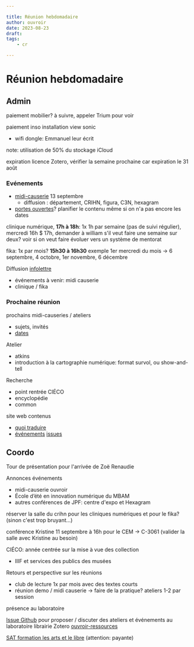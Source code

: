 ```yaml
---

title: Réunion hebdomadaire
author: ouvroir
date: 2023-08-23
draft: 
tags:
    - cr

---
```

# Réunion hebdomadaire

## Admin

paiement mobilier? à suivre, appeler Trium pour voir

paiement inso installation view sonic
- wifi dongle: Emmanuel leur écrit

note: utilisation de 50% du stockage iCloud

expiration licence Zotero, vérifier la semaine prochaine car expiration le 31 août


### Evénements
- [midi-causerie](https://mobilizon.fr/events/864a22e7-fc93-4451-8a0e-aae0683e25c7) 13 septembre
    - diffusion : département, CRIHN, figura, C3N, hexagram
- [portes ouvertes](https://github.com/ouvroir/labouvroir/issues/192)? planifier le contenu même si on n'a pas encore les dates

clinique numérique, **17h à 18h**: 1x 1h par semaine (pas de suivi régulier), mercredi 16h $ 17h, demander à william s'il veut faire une semaine sur deux? 
voir si on veut faire évoluer vers un système de mentorat

fika: 1x par mois? **15h30 à 16h30** exemple 1er mercredi du mois → 6 septembre, 4 octobre, 1er novembre, 6 décembre

Diffusion [infolettre](https://github.com/ouvroir/labouvroir/issues/193)
- événements à venir: midi causerie
- clinique / fika 

### Prochaine réunion

prochains midi-causeries / ateliers
- sujets, invités
- [dates](https://github.com/ouvroir/labouvroir/issues/195)

Atelier
- atkins
- introduction à la cartographie numérique: format survol, ou show-and-tell

Recherche
- point rentrée CIÉCO
- encyclopédie
- common

site web
contenus
- [quoi traduire](https://github.com/ouvroir/website/issues/3)
- [événements](https://github.com/ouvroir/website/issues/4)
[issues](https://github.com/ouvroir/website/issues)

## Coordo

Tour de présentation pour l'arrivée de Zoë Renaudie

Annonces événements
- midi-causerie ouvroir
- École d’été en innovation numérique du MBAM
- autres conférences de JPF: centre d'expo et Hexagram

réserver la salle du crihn pour les cliniques numériques 
et pour le fika? (sinon c'est trop bruyant...)

conférence Kristine 11 septembre à 16h pour le CEM → C-3061 (valider la salle avec Kristine au besoin)

CIÉCO: année centrée sur la mise à vue des collection
- IIIF et services des publics des musées

Retours et perspective sur les réunions
- club de lecture 1x par mois avec des textes courts
- réunion demo / midi causerie → faire de la pratique? ateliers 1-2 par session

présence au laboratoire

[Issue Github](https://github.com/ouvroir/labouvroir/issues/195) pour proposer / discuter des ateliers et événements au laboratoire
librairie Zotero [ouvroir-ressources](https://www.zotero.org/groups/5154477)



[SAT formation les arts et le libre](https://sat.qc.ca/fr/formations/les-arts-et-le-libre) (attention: payante)